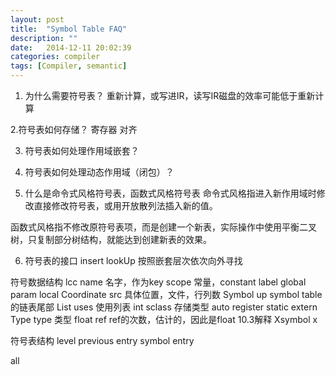 ```yaml
---
layout: post
title:  "Symbol Table FAQ"
description: ""
date:   2014-12-11 20:02:39
categories: compiler
tags: [Compiler, semantic]
---
```


1. 为什么需要符号表？
重新计算，或写进IR，读写IR磁盘的效率可能低于重新计算

2.符号表如何存储？
寄存器
对齐

3. 符号表如何处理作用域嵌套？

4. 符号表如何处理动态作用域（闭包）？

5. 什么是命令式风格符号表，函数式风格符号表
命令式风格指进入新作用域时修改直接修改符号表，或用开放散列法插入新的值。

函数式风格指不修改原符号表项，而是创建一个新表，实际操作中使用平衡二叉树，只复制部分树结构，就能达到创建新表的效果。

6. 符号表的接口
insert
lookUp 按照嵌套层次依次向外寻找


符号数据结构 lcc
name 名字，作为key
scope 常量，constant label global param local
Coordinate src 具体位置，文件，行列数
Symbol up symbol table的链表尾部
List uses 使用列表
int sclass 存储类型 auto register static extern
Type type 类型
float ref ref的次数，估计的，因此是float 10.3解释
Xsymbol x


符号表结构
level
previous
entry
  symbol
  entry

all

